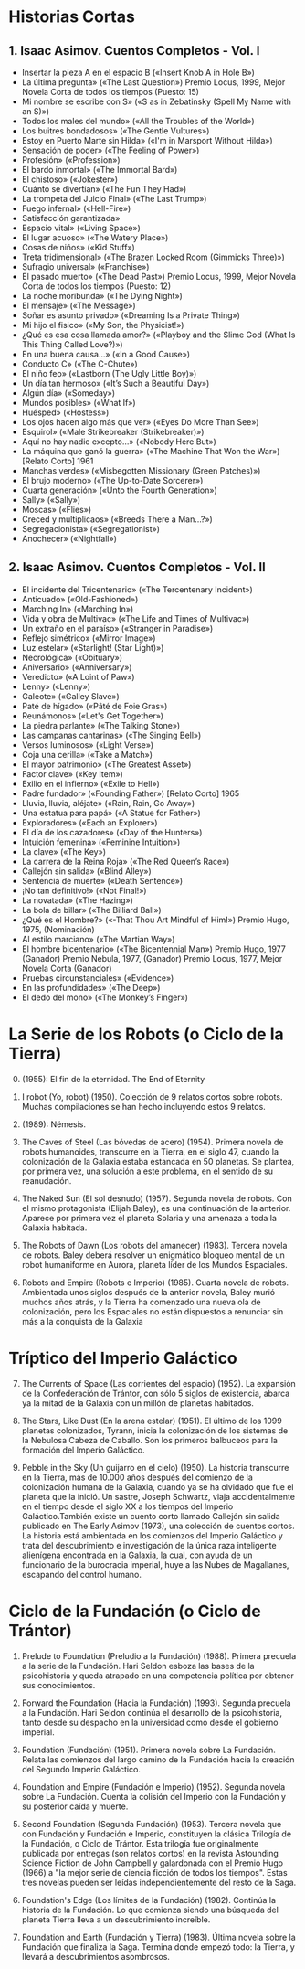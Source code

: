 # Historias Cortas

## 1. Isaac Asimov. Cuentos Completos - Vol. I  

 - Insertar la pieza A en el espacio B («Insert Knob A in Hole B») 
 - La última pregunta» («The Last Question») Premio Locus, 1999, Mejor Novela Corta de todos los tiempos (Puesto: 15) 
 - Mi nombre se escribe con S» («S as in Zebatinsky (Spell My Name with an S)») 
 - Todos los males del mundo» («All the Troubles of the World») 
 - Los buitres bondadosos» («The Gentle Vultures») 
 - Estoy en Puerto Marte sin Hilda» («I'm in Marsport Without Hilda») 
 - Sensación de poder» («The Feeling of Power») 
 - Profesión» («Profession») 
 - El bardo inmortal» («The Immortal Bard») 
 - El chistoso» («Jokester») 
 - Cuánto se divertían» («The Fun They Had») 
 - La trompeta del Juicio Final» («The Last Trump») 
 - Fuego infernal» («Hell-Fire») 
 - Satisfacción garantizada» 
 - Espacio vital» («Living Space») 
 - El lugar acuoso» («The Watery Place») 
 - Cosas de niños» («Kid Stuff») 
 - Treta tridimensional» («The Brazen Locked Room (Gimmicks Three)»)
 - Sufragio universal» («Franchise») 
 - El pasado muerto» («The Dead Past») Premio Locus, 1999, Mejor Novela Corta de todos los tiempos (Puesto: 12) 
 - La noche moribunda» («The Dying Night») 
 - El mensaje» («The Message») 
 - Soñar es asunto privado» («Dreaming Is a Private Thing») 
 - Mi hijo el fisico» («My Son, the Physicist!») 
 - ¿Qué es esa cosa llamada amor?» («Playboy and the Slime God (What Is This Thing Called Love?)») 
 - En una buena causa...» («In a Good Cause») 
 - Conducto C» («The C-Chute») 
 - El niño feo» («Lastborn (The Ugly Little Boy)») 
 - Un día tan hermoso» («It’s Such a Beautiful Day») 
 - Algún día» («Someday») 
 - Mundos posibles» («What If») 
 - Huésped» («Hostess») 
 - Los ojos hacen algo más que ver» («Eyes Do More Than See») 
 - Esquirol» («Male Strikebreaker (Strikebreaker)») 
 - Aquí no hay nadie excepto...» («Nobody Here But») 
 - La máquina que ganó la guerra» («The Machine That Won the War») [Relato Corto] 1961 
 - Manchas verdes» («Misbegotten Missionary (Green Patches)») 
 - El brujo moderno» («The Up-to-Date Sorcerer») 
 - Cuarta generación» («Unto the Fourth Generation») 
 - Sally» («Sally») 
 - Moscas» («Flies») 
 - Creced y multiplicaos» («Breeds There a Man...?») 
 - Segregacionista» («Segregationist») 
 - Anochecer» («Nightfall») 

## 2. Isaac Asimov. Cuentos Completos - Vol. II 

 - El incidente del Tricentenario» («The Tercentenary Incident») 
 - Anticuado» («Old-Fashioned») 
 - Marching In» («Marching In») 
 - Vida y obra de Multivac» («The Life and Times of Multivac») 
 - Un extraño en el paraíso» («Stranger in Paradise») 
 - Reflejo simétrico» («Mirror Image») 
 - Luz estelar» («Starlight! (Star Light)») 
 - Necrológica» («Obituary») 
 - Aniversario» («Anniversary») 
 - Veredicto» («A Loint of Paw») 
 - Lenny» («Lenny») 
 - Galeote» («Galley Slave») 
 - Paté de hígado» («Pâté de Foie Gras») 
 - Reunámonos» («Let's Get Together») 
 - La piedra parlante» («The Talking Stone») 
 - Las campanas cantarinas» («The Singing Bell») 
 - Versos luminosos» («Light Verse») 
 - Coja una cerilla» («Take a Match») 
 - El mayor patrimonio» («The Greatest Asset») 
 - Factor clave» («Key Item») 
 - Exilio en el infierno» («Exile to Hell») 
 - Padre fundador» («Founding Father») [Relato Corto] 1965 
 - Lluvia, lluvia, aléjate» («Rain, Rain, Go Away») 
 - Una estatua para papá» («A Statue for Father») 
 - Exploradores» («Each an Explorer») 
 - El día de los cazadores» («Day of the Hunters») 
 - Intuición femenina» («Feminine Intuition») 
 - La clave» («The Key») 
 - La carrera de la Reina Roja» («The Red Queen’s Race») 
 - Callejón sin salida» («Blind Alley») 
 - Sentencia de muerte» («Death Sentence») 
 - ¡No tan definitivo!» («Not Final!») 
 - La novatada» («The Hazing») 
 - La bola de billar» («The Billiard Ball») 
 - ¿Qué es el Hombre?» («-That Thou Art Mindful of Him!»)  Premio Hugo, 1975, (Nominación) 
 - Al estilo marciano» («The Martian Way») 
 - El hombre bicentenario» («The Bicentennial Man») Premio Hugo, 1977 (Ganador) Premio Nebula, 1977, (Ganador)  Premio Locus, 1977, Mejor Novela Corta (Ganador) 
 - Pruebas circunstanciales» («Evidence») 
 - En las profundidades» («The Deep») 
 - El dedo del mono» («The Monkey’s Finger») 


# La Serie de los Robots (o Ciclo de la Tierra) 

0. (1955): El fin de la eternidad. The End of Eternity  

1. I robot (Yo, robot) (1950). Colección de 9 relatos cortos sobre robots. Muchas compilaciones se han hecho incluyendo estos 9 relatos. 

2. (1989): Némesis.  

3. The Caves of Steel (Las bóvedas de acero) (1954). Primera novela de robots humanoides, transcurre en la Tierra, en el siglo 47, cuando la colonización de la Galaxia estaba estancada en 50 planetas. Se plantea, por primera vez, una solución a este problema, en el sentido de su reanudación. 

4. The Naked Sun (El sol desnudo) (1957). Segunda novela de robots. Con el mismo protagonista (Elijah Baley), es una continuación de la anterior. Aparece por primera vez el planeta Solaria y una amenaza a toda la Galaxia habitada. 

5. The Robots of Dawn (Los robots del amanecer) (1983). Tercera novela de robots. Baley deberá resolver un enigmático bloqueo mental de un robot humaniforme en Aurora, planeta líder de los Mundos Espaciales. 

6. Robots and Empire (Robots e Imperio) (1985). Cuarta novela de robots. Ambientada unos siglos después de la anterior novela, Baley murió muchos años atrás, y la Tierra ha comenzado una nueva ola de colonización, pero los Espaciales no están dispuestos a renunciar sin más a la conquista de la Galaxia 

# Tríptico del Imperio Galáctico 

7. The Currents of Space (Las corrientes del espacio) (1952). La expansión de la Confederación de Trántor, con sólo 5 siglos de existencia, abarca ya la mitad de la Galaxia con un millón de planetas habitados. 

8. The Stars, Like Dust (En la arena estelar) (1951). El último de los 1099 planetas colonizados, Tyrann, inicia la colonización de los sistemas de la Nebulosa Cabeza de Caballo. Son los primeros balbuceos para la formación del Imperio Galáctico. 

9. Pebble in the Sky (Un guijarro en el cielo) (1950). La historia transcurre en la Tierra, más de 10.000 años después del comienzo de la colonización humana de la Galaxia, cuando ya se ha olvidado que fue el planeta que la inició. Un sastre, Joseph Schwartz, viaja accidentalmente en el tiempo desde el siglo XX a los tiempos del Imperio Galáctico.También existe un cuento corto llamado Callejón sin salida publicado en The Early Asimov (1973), una colección de cuentos cortos. La historia está ambientada en los comienzos del Imperio Galáctico y trata del descubrimiento e investigación de la única raza inteligente alienígena encontrada en la Galaxia, la cual, con ayuda de un funcionario de la burocracia imperial, huye a las Nubes de Magallanes, escapando del control humano. 

# Ciclo de la Fundación (o Ciclo de Trántor) 

1. Prelude to Foundation (Preludio a la Fundación) (1988). Primera precuela a la serie de la Fundación. Hari Seldon esboza las bases de la psicohistoria y queda atrapado en una competencia política por obtener sus conocimientos. 

2. Forward the Foundation (Hacia la Fundación) (1993). Segunda precuela a la Fundación. Hari Seldon continúa el desarrollo de la psicohistoria, tanto desde su despacho en la universidad como desde el gobierno imperial. 

3.  Foundation (Fundación) (1951). Primera novela sobre La Fundación. Relata las comienzos del largo camino de la Fundación hacia la creación del Segundo Imperio Galáctico. 

4.  Foundation and Empire (Fundación e Imperio) (1952). Segunda novela sobre La Fundación. Cuenta la colisión del Imperio con la Fundación y su posterior caída y muerte. 

5. Second Foundation (Segunda Fundación) (1953). Tercera novela que con Fundación y Fundación e Imperio, constituyen la clásica Trilogía de la Fundación, o Ciclo de Trántor. Esta trilogía fue originalmente publicada por entregas (son relatos cortos) en la revista Astounding Science Fiction de John Campbell y galardonada con el Premio Hugo (1966) a "la mejor serie de ciencia ficción de todos los tiempos". Estas tres novelas pueden ser leídas independientemente del resto de la Saga. 

6.  Foundation's Edge (Los límites de la Fundación) (1982). Continúa la historia de la Fundación. Lo que comienza siendo una búsqueda del planeta Tierra lleva a un descubrimiento increíble. 

7. Foundation and Earth (Fundación y Tierra) (1983). Última novela sobre la Fundación que finaliza la Saga. Termina donde empezó todo: la Tierra, y llevará a descubrimientos asombrosos. 
